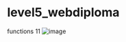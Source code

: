 # level5_webdiploma
functions 11
![image](https://user-images.githubusercontent.com/102095551/182295900-43be391a-b9a8-4949-b700-55b3d07bc500.png)

